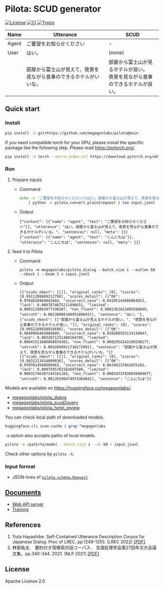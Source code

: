 
# Pilota: SCUD generator

[![License](https://img.shields.io/badge/License-Apache%202.0-blue.svg)](https://opensource.org/licenses/Apache-2.0)
[![CI](https://github.com/megagonlabs/pilota/actions/workflows/ci.yml/badge.svg)](https://github.com/megagonlabs/pilota/actions/workflows/ci.yml)
[![Typos](https://github.com/megagonlabs/pilota/actions/workflows/typos.yml/badge.svg)](https://github.com/megagonlabs/pilota/actions/workflows/typos.yml)

| Name | Utterance | SCUD |
| --- | --- | --- |
| Agent | ご要望をお知らせください | - |
| User | はい。 | (none) |
| | 部屋から富士山が見えて、夜景を見ながら食事のできるホテルがいいな。 | 部屋から富士山が見るホテルが良い。<br>夜景を見ながら食事のできるホテルが良い。|

## Quick start

### Install

```bash
pip install -U git+https://github.com/megagonlabs/pilota@main
```

If you need compatible torch for your GPU, please install the specific package like the following step.
Please read <https://pytorch.org/>.

```bash
pip install -U torch --extra-index-url https://download.pytorch.org/whl/cu118
```

### Run

1. Prepare inputs
    - Command

        ```bash
        echo -e 'ご要望をお知らせください\tはい。部屋から富士山が見えて、夜景を見ながら食事のできるホテルがいいな。\nこんにちは\tはい、こんにちは' \
            | python -m pilota.convert.plain2request | tee input.jsonl
        ```

    - Output

        ```jsonl
        {"context": [{"name": "agent", "text": "ご要望をお知らせください"}], "utterance": "はい。部屋から富士山が見えて、夜景を見ながら食事のできるホテルがいいな。", "sentences": null, "meta": {}}
        {"context": [{"name": "agent", "text": "こんにちは"}], "utterance": "こんにちは", "sentences": null, "meta": {}}
        ```

2. feed it to Pilota
    - Command

        ```console
        pilota -m megagonlabs/pilota_dialog --batch_size 1 --outlen 60 --nbest 1 --beam 5 < input.jsonl
        ```

    - Output

        ```jsonl
        [{"scuds_nbest": [[]], "original_ranks": [0], "scores": [0.9911208689212798], "scores_detail": [{"OK": 0.9704028964042664, "incorrect_none": 0.04205145686864853, "lack": 0.0007874675211496651, "limited": 0.0003119863977190107, "non_fluent": 0.0002362923405598849, "untruth": 0.0013080810895189643}], "sentence": "はい。"}, {"scuds_nbest": [["部屋から富士山が見えるホテルが良い。", "夜景を見ながら食事のできるホテルが良い。"]], "original_ranks": [0], "scores": [0.9952289938926696], "scores_detail": [{"OK": 0.9840966463088989, "incorrect_none": 0.010280555114150047, "lack": 0.0032871251460164785, "limited": 0.00041511686868034303, "non_fluent": 0.0002954243100248277, "untruth": 0.003289491171017289}], "sentence": "部屋から富士山が見えて、夜景を見ながら食事のできるホテルがいいな。"}]
        [{"scuds_nbest": [[]], "original_ranks": [0], "scores": [0.9831213414669036], "scores_detail": [{"OK": 0.9707014560699463, "incorrect_none": 0.04349137842655182, "lack": 0.0007595761562697589, "limited": 0.00031746397144161165, "non_fluent": 0.00024337830836884677, "untruth": 0.0012659047497436404}], "sentence": "こんにちは"}]
        ```

Models are available on <https://huggingface.co/megagonlabs/>.

- [megagonlabs/pilota_dialog](https://huggingface.co/megagonlabs/pilota_dialog)
- [megagonlabs/pilota_scud2query](https://huggingface.co/megagonlabs/pilota_scud2query)
- [megagonlabs/pilota_hotel_review](https://huggingface.co/megagonlabs/pilota_hotel_review)

You can check local path of downloaded models.

```bash
huggingface-cli scan-cache | grep ^megagonlabs
```

`-m` option also accepts paths of local models.

```bash
pilota -m /path/to/model --batch_size 1 --ol 60 < input.jsonl
```

Check other options by ``pilota -h``.

### Input format

- JSON-lines of [``pilota.schema.Request``](https://github.com/megagonlabs/pilota/blob/master/pilota/schema.py)

## [Documents](docs)

- [Web API server](docs/web_api.md)
- [Training](docs/training.md)

## References

1. Yuta Hayashibe.
    Self-Contained Utterance Description Corpus for Japanese Dialog.
    Proc of LREC, pp.1249-1255. (LREC 2022)
    [[PDF]](http://www.lrec-conf.org/proceedings/lrec2022/pdf/2022.lrec-1.133.pdf)
2. 林部祐太．
    要約付き宿検索対話コーパス．
    言語処理学会第27回年次大会論文集，pp.340-344. 2021. (NLP 2021)
    [[PDF]](https://www.anlp.jp/proceedings/annual_meeting/2021/pdf_dir/P2-5.pdf)

## License

Apache License 2.0
